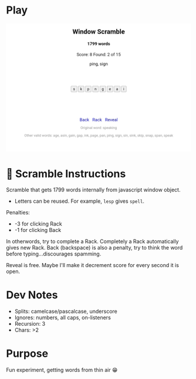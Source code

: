 <h1><a href="https://bacionejs.github.io/scramble/" style="text-decoration: none; color: inherit;">Play</a></h1>

[![Demo – Click to Play](README.jpg)](https://bacionejs.github.io/scramble/)

# 📜 **Scramble Instructions**
Scramble that gets 1799 words internally from javascript window object.

- Letters can be reused. For example, `lesp` gives `spell`.

Penalties:
- -3 for clicking Rack
- -1 for clicking Back

In otherwords, try to complete a Rack. 
Completely a Rack automatically gives new Rack.
Back (backspace) is also a penalty, try to think the word before typing...discourages spamming.  

Reveal is free. Maybe I'll make it decrement score for every second it is open.

# Dev Notes
- Splits: camelcase/pascalcase, underscore
- Ignores: numbers, all caps, on-listeners
- Recursion: 3
- Chars: >2

# Purpose
Fun experiment, getting words from thin air 😁
